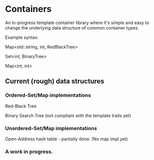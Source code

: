 # Containers

An in-progress template container library where it's simple and easy to change the underlying data structure of common container types.

Example syntax:

Map<std::string, int, RedBlackTree>

Set<int, BinaryTree>

Map<int, int>

## Current (rough) data structures

### Ordered-Set/Map implementations

Red-Black Tree

Binary Search Tree (not compliant with the template traits yet)

### Unordered-Set/Map implementations

Open-Address hash table - partially done. (No map impl yet)


### A work in progress.
